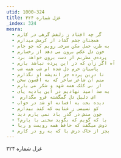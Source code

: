 ```yaml
---
utid: 1000-324
title: غزل شماره ۳۲۴
_index: 324
mesra:
  - گر چه افتاد ز زلفش گرهی در کارم
  - همچنان چشم گشاد از کرمش میدارم
  - به طرب حمل مکن سرخی رویم که چو جام
  - خون دل عکس برون می دهد از رخسارم
  - پرده‌ی مطربم از دست برون خواهد برد
  - آه اگر زآن که در این پرده نباشد بارم
  - پاسبان حرم دل شده ام شب همه شب
  - تا درین پرده جز اندیشه او نگذارم
  - منم آن شاعر ساحر که به افسون سخن
  - از نی کلک همه شهد و شکر می بارم
  - به صد امید نهادیم در این بادیه پای
  - ‌ ای دلیل دل گمگشته فرو مگذارم
  - دیده بخت به افسانه او شد در خواب
  - کو نسیمی ز عنایت که کند بیدارم
  - چون منش در گذر باد نمی یارم دید
  - با که گویم که بگوید سخنی با یارم؟
  - دوش میگفت که حافظ همه رویست و ریا
  - بجز از خاک درش با که به رو در کارم
---
```

غزل شماره ۳۲۴
